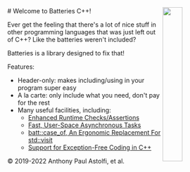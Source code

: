 <img src="images/BatteriesLogo.png" width="30%" style="float:right">
# Welcome to Batteries C++!

Ever get the feeling that there's a lot of nice stuff in other
programming languages that was just left out of C++?  Like the
batteries weren't included?

Batteries is a library designed to fix that!

Features:

 - Header-only: makes including/using in your program super easy
 - A la carte: only include what you need, don't pay for the rest
 - Many useful facilities, including:
     - [Enhanced Runtime Checks/Assertions](/assert.hpp)
     - [Fast, User-Space Asynchronous Tasks](/async)
     - [batt::case_of, An Ergonomic Replacement For std::visit](/case_of.hpp)
     - [Support for Exception-Free Coding in C++](/status.hpp)

 &copy; 2019-2022 Anthony Paul Astolfi, et al.
